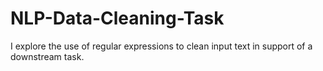 # NLP-Data-Cleaning-Task
I explore the use of regular expressions to clean input text in support of a downstream task.
